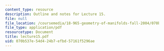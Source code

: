 ```yaml
---
content_type: resource
description: Outline and notes for Lecture 15.
file: null
file_location: /coursemedia/18-965-geometry-of-manifolds-fall-2004/070b537e54d424b7efbd57161f5296ae_lecture15.pdf
file_type: application/pdf
resourcetype: Document
title: lecture15.pdf
uid: 070b537e-54d4-24b7-efbd-57161f5296ae
---
```


